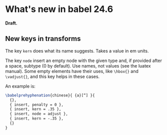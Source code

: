 # What's new in babel 24.6

**Draft.**

## New keys in transforms

The key `kern` does what its name suggests. Takes a value in em units.

The key `node` insert an empty node with the given type and, if
provided after a space, subtype (0 by default). Use names, not values
(see the luatex manual). Some empty elements have their uses, like
`\hbox{}` and `\vadjust{}`, and this key helps in these cases.

An example is:
```tex
\babelprehyphenation{chinese}{ {a}[“] }{
  {},
  { insert, penalty = 0 },
  { insert, kern = .35 },
  { insert, node = adjust },
  { insert, kern = -.35 },
  {}
}
```

 
  